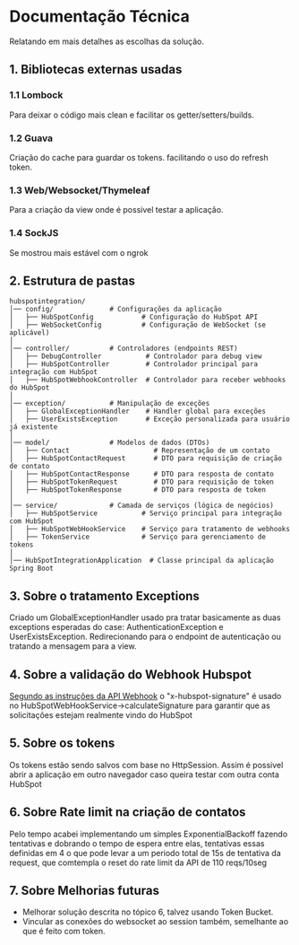 # Documentação Técnica

Relatando em mais detalhes as escolhas da solução.

## 1. Bibliotecas externas usadas

### 1.1 Lombock
Para deixar o código mais clean e facilitar os getter/setters/builds.

### 1.2 Guava
Criação do cache para guardar os tokens. facilitando o uso do refresh token.

### 1.3 Web/Websocket/Thymeleaf
Para a criação da view onde é possivel testar a aplicação.

### 1.4 SockJS
Se mostrou mais estável com o ngrok

## 2. Estrutura de pastas
```
hubspotintegration/
│── config/              # Configurações da aplicação
│   ├── HubSpotConfig            # Configuração do HubSpot API
│   ├── WebSocketConfig          # Configuração de WebSocket (se aplicável)
│
│── controller/          # Controladores (endpoints REST)
│   ├── DebugController           # Controlador para debug view
│   ├── HubSpotController         # Controlador principal para integração com HubSpot
│   ├── HubSpotWebhookController  # Controlador para receber webhooks do HubSpot
│
│── exception/           # Manipulação de exceções
│   ├── GlobalExceptionHandler    # Handler global para exceções
│   ├── UserExistsException       # Exceção personalizada para usuário já existente
│
│── model/               # Modelos de dados (DTOs)
│   ├── Contact                     # Representação de um contato
│   ├── HubSpotContactRequest       # DTO para requisição de criação de contato
│   ├── HubSpotContactResponse      # DTO para resposta de contato
│   ├── HubSpotTokenRequest         # DTO para requisição de token
│   ├── HubSpotTokenResponse        # DTO para resposta de token
│
│── service/             # Camada de serviços (lógica de negócios)
│   ├── HubSpotService           # Serviço principal para integração com HubSpot
│   ├── HubSpotWebHookService    # Serviço para tratamento de webhooks
│   ├── TokenService             # Serviço para gerenciamento de tokens
│
│── HubSpotIntegrationApplication  # Classe principal da aplicação Spring Boot
```

## 3. Sobre o tratamento Exceptions
Criado um GlobalExceptionHandler usado pra tratar basicamente as duas exceptions esperadas do case:
AuthenticationException e UserExistsException.
Redirecionando para o endpoint de autenticação ou tratando a mensagem para a view.

## 4. Sobre a validação do Webhook Hubspot
[Segundo as instruções da API Webhook](https://developers.hubspot.com/docs/guides/apps/authentication/validating-requests)
o "x-hubspot-signature" é usado no HubSpotWebHookService->calculateSignature para garantir que as solicitações estejam realmente vindo do HubSpot

## 5. Sobre os tokens
Os tokens estão sendo salvos com base no HttpSession. Assim é possivel abrir a aplicação em outro navegador caso queira testar com outra conta HubSpot

## 6. Sobre Rate limit na criação de contatos
Pelo tempo acabei implementando um simples ExponentialBackoff fazendo tentativas e dobrando o tempo de espera entre elas, tentativas essas definidas em 4 o que pode levar a um periodo total de 15s de tentativa da request, que comtempla o reset do rate limit da API de 110 reqs/10seg

## 7. Sobre Melhorias futuras
- Melhorar solução descrita no tópico 6, talvez usando Token Bucket.
- Vincular as conexões do websocket ao session também, semelhante ao que é feito com token.
